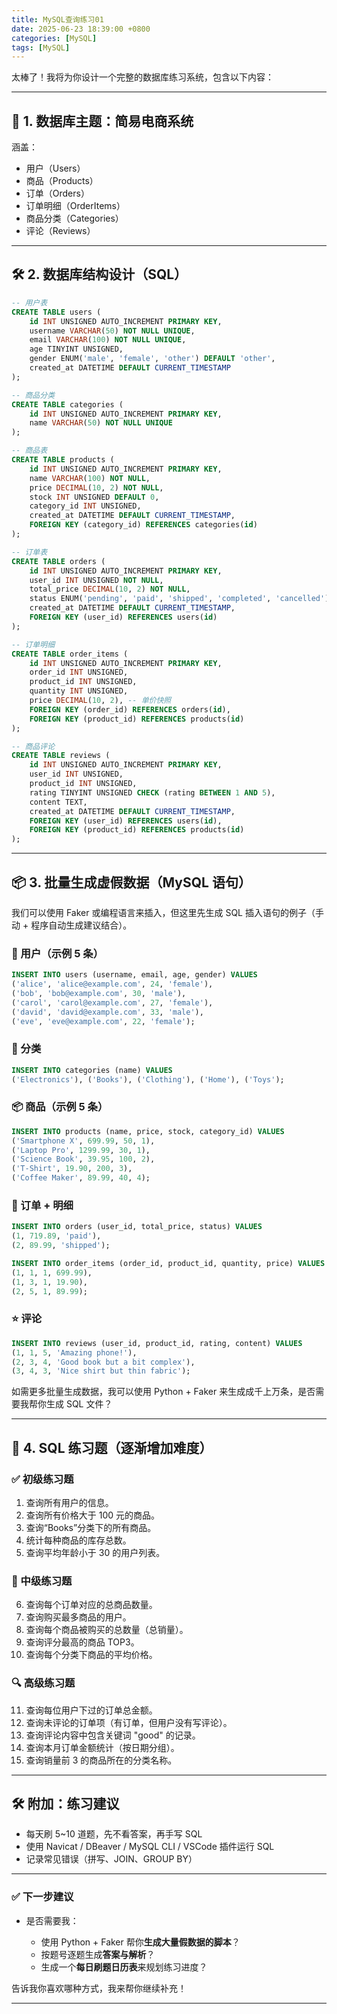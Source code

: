 ```yaml
---
title: MySQL查询练习01
date: 2025-06-23 18:39:00 +0800
categories: [MySQL]
tags: [MySQL]
---
```

太棒了！我将为你设计一个完整的数据库练习系统，包含以下内容：

---

## 🧩 1. 数据库主题：**简易电商系统**

涵盖：

* 用户（Users）
* 商品（Products）
* 订单（Orders）
* 订单明细（OrderItems）
* 商品分类（Categories）
* 评论（Reviews）

---

## 🛠️ 2. 数据库结构设计（SQL）

```sql
-- 用户表
CREATE TABLE users (
    id INT UNSIGNED AUTO_INCREMENT PRIMARY KEY,
    username VARCHAR(50) NOT NULL UNIQUE,
    email VARCHAR(100) NOT NULL UNIQUE,
    age TINYINT UNSIGNED,
    gender ENUM('male', 'female', 'other') DEFAULT 'other',
    created_at DATETIME DEFAULT CURRENT_TIMESTAMP
);

-- 商品分类
CREATE TABLE categories (
    id INT UNSIGNED AUTO_INCREMENT PRIMARY KEY,
    name VARCHAR(50) NOT NULL UNIQUE
);

-- 商品表
CREATE TABLE products (
    id INT UNSIGNED AUTO_INCREMENT PRIMARY KEY,
    name VARCHAR(100) NOT NULL,
    price DECIMAL(10, 2) NOT NULL,
    stock INT UNSIGNED DEFAULT 0,
    category_id INT UNSIGNED,
    created_at DATETIME DEFAULT CURRENT_TIMESTAMP,
    FOREIGN KEY (category_id) REFERENCES categories(id)
);

-- 订单表
CREATE TABLE orders (
    id INT UNSIGNED AUTO_INCREMENT PRIMARY KEY,
    user_id INT UNSIGNED NOT NULL,
    total_price DECIMAL(10, 2) NOT NULL,
    status ENUM('pending', 'paid', 'shipped', 'completed', 'cancelled') DEFAULT 'pending',
    created_at DATETIME DEFAULT CURRENT_TIMESTAMP,
    FOREIGN KEY (user_id) REFERENCES users(id)
);

-- 订单明细
CREATE TABLE order_items (
    id INT UNSIGNED AUTO_INCREMENT PRIMARY KEY,
    order_id INT UNSIGNED,
    product_id INT UNSIGNED,
    quantity INT UNSIGNED,
    price DECIMAL(10, 2), -- 单价快照
    FOREIGN KEY (order_id) REFERENCES orders(id),
    FOREIGN KEY (product_id) REFERENCES products(id)
);

-- 商品评论
CREATE TABLE reviews (
    id INT UNSIGNED AUTO_INCREMENT PRIMARY KEY,
    user_id INT UNSIGNED,
    product_id INT UNSIGNED,
    rating TINYINT UNSIGNED CHECK (rating BETWEEN 1 AND 5),
    content TEXT,
    created_at DATETIME DEFAULT CURRENT_TIMESTAMP,
    FOREIGN KEY (user_id) REFERENCES users(id),
    FOREIGN KEY (product_id) REFERENCES products(id)
);
```

---

## 📦 3. 批量生成虚假数据（MySQL 语句）

我们可以使用 Faker 或编程语言来插入，但这里先生成 SQL 插入语句的例子（手动 + 程序自动生成建议结合）。

### 👤 用户（示例 5 条）

```sql
INSERT INTO users (username, email, age, gender) VALUES
('alice', 'alice@example.com', 24, 'female'),
('bob', 'bob@example.com', 30, 'male'),
('carol', 'carol@example.com', 27, 'female'),
('david', 'david@example.com', 33, 'male'),
('eve', 'eve@example.com', 22, 'female');
```

### 📁 分类

```sql
INSERT INTO categories (name) VALUES 
('Electronics'), ('Books'), ('Clothing'), ('Home'), ('Toys');
```

### 📦 商品（示例 5 条）

```sql
INSERT INTO products (name, price, stock, category_id) VALUES
('Smartphone X', 699.99, 50, 1),
('Laptop Pro', 1299.99, 30, 1),
('Science Book', 39.95, 100, 2),
('T-Shirt', 19.90, 200, 3),
('Coffee Maker', 89.99, 40, 4);
```

### 🧾 订单 + 明细

```sql
INSERT INTO orders (user_id, total_price, status) VALUES
(1, 719.89, 'paid'),
(2, 89.99, 'shipped');

INSERT INTO order_items (order_id, product_id, quantity, price) VALUES
(1, 1, 1, 699.99),
(1, 3, 1, 19.90),
(2, 5, 1, 89.99);
```

### ⭐ 评论

```sql
INSERT INTO reviews (user_id, product_id, rating, content) VALUES
(1, 1, 5, 'Amazing phone!'),
(2, 3, 4, 'Good book but a bit complex'),
(3, 4, 3, 'Nice shirt but thin fabric');
```

如需更多批量生成数据，我可以使用 Python + Faker 来生成成千上万条，是否需要我帮你生成 SQL 文件？

---

## 🧠 4. SQL 练习题（逐渐增加难度）

### ✅ 初级练习题

1. 查询所有用户的信息。
2. 查询所有价格大于 100 元的商品。
3. 查询“Books”分类下的所有商品。
4. 统计每种商品的库存总数。
5. 查询平均年龄小于 30 的用户列表。

### 🧩 中级练习题

6. 查询每个订单对应的总商品数量。
7. 查询购买最多商品的用户。
8. 查询每个商品被购买的总数量（总销量）。
9. 查询评分最高的商品 TOP3。
10. 查询每个分类下商品的平均价格。

### 🔍 高级练习题

11. 查询每位用户下过的订单总金额。
12. 查询未评论的订单项（有订单，但用户没有写评论）。
13. 查询评论内容中包含关键词 "good" 的记录。
14. 查询本月订单金额统计（按日期分组）。
15. 查询销量前 3 的商品所在的分类名称。

---

## 🛠️ 附加：练习建议

* 每天刷 5\~10 道题，先不看答案，再手写 SQL
* 使用 Navicat / DBeaver / MySQL CLI / VSCode 插件运行 SQL
* 记录常见错误（拼写、JOIN、GROUP BY）

---

### ✅ 下一步建议

* 是否需要我：

  * 使用 Python + Faker 帮你**生成大量假数据的脚本**？
  * 按题号逐题生成**答案与解析**？
  * 生成一个**每日刷题日历表**来规划练习进度？

告诉我你喜欢哪种方式，我来帮你继续补充！

---
